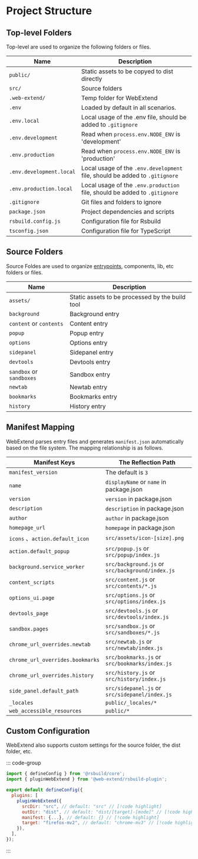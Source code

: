 # Project Structure

## Top-level Folders

Top-level are used to organize the following folders or files.

| Name                     | Description                                                                 |
| ------------------------ | --------------------------------------------------------------------------- |
| `public/`                | Static assets to be copyed to dist directly                                 |
| `src/`                   | Source folders                                                              |
| `.web-extend/`           | Temp folder for WebExtend                                                   |
| `.env`                   | Loaded by default in all scenarios.                                         |
| `.env.local`             | Local usage of the .env file, should be added to `.gitignore`               |
| `.env.development`       | Read when `process.env.NODE_ENV` is 'development'                           |
| `.env.production`        | Read when `process.env.NODE_ENV` is 'production'                            |
| `.env.development.local` | Local usage of the `.env.development` file, should be added to `.gitignore` |
| `.env.production.local`  | Local usage of the `.env.production` file, should be added to `.gitignore`  |
| `.gitignore`             | Git files and folders to ignore                                             |
| `package.json`           | Project dependencies and scripts                                            |
| `rsbuild.config.js`      | Configuration file for Rsbuild                                              |
| `tsconfig.json`          | Configuration file for TypeScript                                           |

## Source Folders

Source Foldes are used to organize [entrypoints](./entrypoints.md), components, lib, etc folders or files.

| Name                     | Description                                     |
| ------------------------ | ----------------------------------------------- |
| `assets/`                | Static assets to be processed by the build tool |
| `background`             | Background entry                                |
| `content` or `contents`  | Content entry                                   |
| `popup`                  | Popup entry                                     |
| `options`                | Options entry                                   |
| `sidepanel`              | Sidepanel entry                                 |
| `devtools`               | Devtools entry                                  |
| `sandbox` or `sandboxes` | Sandbox entry                                   |
| `newtab`                 | Newtab entry                                    |
| `bookmarks`              | Bookmarks entry                                 |
| `history`                | History entry                                   |

## Manifest Mapping

WebExtend parses entry files and generates `manifest.json` automatically based on the file system. The mapping relationship is as follows.

| Manifest Keys                    | The Reflection Path                              |
| -------------------------------- | ------------------------------------------------ |
| `manifest_version`               | The default is `3`                               |
| `name`                           | `displayName` or `name` in package.json          |
| `version`                        | `version` in package.json                        |
| `description`                    | `description` in package.json                    |
| `author`                         | `author` in package.json                         |
| `homepage_url`                   | `homepage` in package.json                       |
| `icons` 、`action.default_icon`  | `src/assets/icon-[size].png`                     |
| `action.default_popup`           | `src/popup.js` or `src/popup/index.js`           |
| `background.service_worker`      | `src/background.js` or `src/background/index.js` |
| `content_scripts`                | `src/content.js` or `src/contents/*.js`          |
| `options_ui.page`                | `src/options.js` or `src/options/index.js`       |
| `devtools_page`                  | `src/devtools.js` or `src/devtools/index.js`     |
| `sandbox.pages`                  | `src/sandbox.js` or `src/sandboxes/*.js`         |
| `chrome_url_overrides.newtab`    | `src/newtab.js` or `src/newtab/index.js`         |
| `chrome_url_overrides.bookmarks` | `src/bookmarks.js` or `src/bookmarks/index.js`   |
| `chrome_url_overrides.history`   | `src/history.js` or `src/history/index.js`       |
| `side_panel.default_path`        | `src/sidepanel.js` or `src/sidepanel/index.js`   |
| `_locales`                       | `public/_locales/*`                              |
| `web_accessible_resources`       | `public/*`                                       |

## Custom Configuration

WebExtend also supports custom settings for the source folder, the dist folder, etc.

::: code-group

```js [rsbuild.config.js]
import { defineConfig } from '@rsbuild/core';
import { pluginWebExtend } from '@web-extend/rsbuild-plugin';

export default defineConfig({
  plugins: [
    pluginWebExtend({
      srcDir: "src", // default: "src" // [!code highlight]
      outDir: "dist", // default: "dist/[target]-[mode]" // [!code highlight]
      manifest: {...}, // default: {} // [!code highlight]
      target: "firefox-mv2", // default: "chrome-mv3" // [!code highlight]
    }),
  ],
});
```

:::
